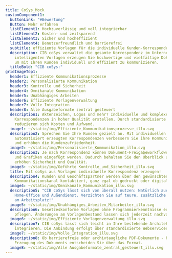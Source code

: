 ```yaml
---
title: CoSys_Mock
customComponent1:
  buttonLink: "#Bewertung"
  Button: Mehr erfahren
  listElement1: Hochzuverlässig und voll integrierbar
  listElement2: Kosten- und zeitsparend
  listElement3: Sicher und hocheffizient
  listElement4: Benutzerfreundlich und barrierefrei
  subtitle: effiziente Vorlagen für die individuelle Kunden-Korrespondenz
  description: CIB coSys verwaltet die gesamte Korrespondenz im Unternehmen. Aus
    intelligenten Vorlagen erzeugen Sie hochwertige und vielfältige Dokumente,
    um mit Ihren Kunden individuell und effizient zu kommunizieren.
  titleBold: "CIB coSys:"
gridImageTop1:
  header1: Effiziente Kommunikationsprozesse
  header2: Personalisierte Kommunikation
  header3: Kontrolle und Sicherheit
  header4: Omnikanale Kommunikation
  header5: Unabhängiges Arbeiten
  header6: Effiziente Vorlagenverwaltung
  header7: Volle Integration
  header8: Alle Ausgabeformate zentral gesteuert
  description1: Aktenzeichen, Logos und mehr? Individuelle und komplexe
    Korrespondenzen in hoher Qualität erstellen. Durch standardisierte Prozesse
    reduzieren sich Kosten und Aufwand.
  image1: ~/static/img/Effiziente_Kommunikationsprozesse_illu.svg
  description2: Sprechen Sie Ihre Kunden gezielt an. Mit individuellen und
    automatisiert erzeugten Korrespondenzen verbessern Sie ihre Kommunikation
    und erhöhen die Kundenzufriedenheit.
  image2: ~/static/img/Personalisierte_Kommunikation_illu.svg
  description3: Je nach Korrespondenz können Dokument-Freigabeworkflows aktiviert
    und Grafiken eingefügt werden. Dadurch behalten Sie den Überblick und
    erhöhen Sicherheit und Qualität.
  image3: ~/static/img/Geführte Kontrolle_und_Sicherheit_illu.svg
  title: Mit coSys aus Vorlagen individuelle Korrespondenz erzeugen!
  description4: Kunden und Geschäftspartner werden über den gewünschten
    Kommunikationskanal kontaktiert, ganz egal ob gedruckt oder digital.
  image4: ~/static/img/Omnikanale_Kommunikation_illu.svg
  description5: "CIB coSys lässt sich von überall nutzen: Natürlich auch im
    Home-Office und Außendienst. Verzichten Sie auf teure, zusätzliche Software
    am Arbeitsplatz!"
  image5: ~/static/img/Unabhängiges_Arbeiten_Mitarbeiter_illu.svg
  description6: Gesetzeskonforme Vorlagen ohne Programmierkenntnisse erstellen und
    pflegen. Änderungen am Vorlagenbestand lassen sich jederzeit nachvollziehen.
  image6: ~/static/img/Effiziente_Vorlagenverwaltung_illu.svg
  description7: CIB coSys lässt sich leicht in Ihre bestehende Architektur
    integrieren. Die Anbindung erfolgt über standardisierte Webservices.
  image7: ~/static/img/Volle_Integration_illu.svg
  description8: Ob barrierefreie oder archivtaugliche PDF-Dokumente - bei der
    Erzeugung des Dokuments entscheiden Sie über das Format.
  image8: ~/static/img/Alle Ausgabeformate_zentral_gesteuert_illu.svg
---
```

